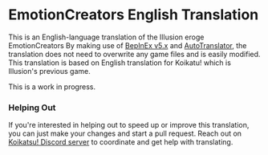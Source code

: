 # EmotionCreators English Translation

This is an English-language translation of the Illusion eroge EmotionCreators By making use of [BepInEx v5.x](https://github.com/BepInEx/BepInEx) and [AutoTranslator](https://github.com/bbepis/XUnity.AutoTranslator), the translation does not need to overwrite any game files and is easily modified. This translation is based on English translation for Koikatu! which is Illusion's previous game.

This is a work in progress.

### Helping Out
If you're interested in helping out to speed up or improve this translation, you can just make your changes and start a pull request. Reach out on [Koikatsu! Discord server](https://discord.gg/urDt8CK) to coordinate and get help with translating.
